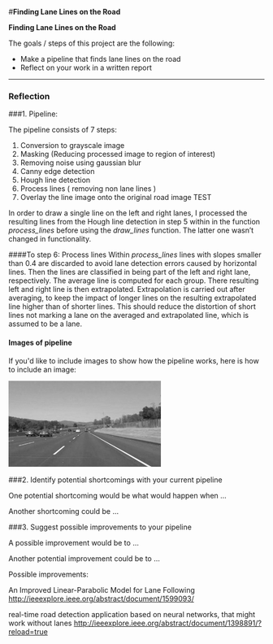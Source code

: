 
#**Finding Lane Lines on the Road**

**Finding Lane Lines on the Road**

The goals / steps of this project are the following:
* Make a pipeline that finds lane lines on the road
* Reflect on your work in a written report


[//]: # (Image References)

[image1]: ./examples/grayscale.jpg "Grayscale"

---

### Reflection

###1. Pipeline:

The pipeline consists of 7 steps:

1. Conversion to grayscale image
2. Masking (Reducing processed image to region of interest)
3. Removing noise using gaussian blur
4. Canny edge detection
5. Hough line detection
6. Process lines ( removing non lane lines )
7. Overlay the line image onto the original road image
TEST


In order to draw a single line on the left and right lanes, I processed the resulting lines from the Hough line detection in step 5 within in the function *process_lines* before using the *draw_lines* function. The latter one wasn’t changed in functionality.  

####To step 6: Process lines
Within *process_lines* lines with slopes smaller than 0.4 are discarded to avoid lane detection errors caused by horizontal lines.
Then the lines are classified in being part of the left and right lane, respectively.
The average line is computed for each group. There resulting left and right line is then extrapolated. Extrapolation is carried out after averaging, to keep the impact of longer lines on the resulting extrapolated line higher than of shorter lines.
This should reduce the distortion of short lines not marking a lane on the averaged and extrapolated line, which is assumed to be a lane.

#### Images of pipeline
If you'd like to include images to show how the pipeline works, here is how to include an image:

[//]: # (Image References)
[image1]: ./test_images/solidWhiteCurve.jpg "Input"
[image1]: ./test_images/solidWhiteCurve.jpg "Input"
[image1]: ./test_images/solidWhiteCurve.jpg "Input"
[image1]: ./test_images/solidWhiteCurve.jpg "Input"
[image1]: ./test_images/solidWhiteCurve.jpg "Input"
[image1]: ./test_images/solidWhiteCurve.jpg "Input"
[image1]: ./test_images/solidWhiteCurve.jpg "Input"


![Input][image1]

###2. Identify potential shortcomings with your current pipeline


One potential shortcoming would be what would happen when ...

Another shortcoming could be ...


###3. Suggest possible improvements to your pipeline

A possible improvement would be to ...

Another potential improvement could be to ...

Possible improvements:


An Improved Linear-Parabolic Model for Lane Following
http://ieeexplore.ieee.org/abstract/document/1599093/

real-time road detection application based on neural networks, that might work without lanes
http://ieeexplore.ieee.org/abstract/document/1398891/?reload=true
